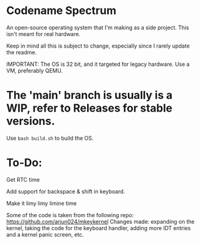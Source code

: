 # Codename Spectrum
An open-source operating system that I'm making as a side project. This isn't meant for real hardware.

Keep in mind all this is subject to change, especially since I rarely update the readme.

IMPORTANT: The OS is 32 bit, and it targeted for legacy hardware. Use a VM, preferably QEMU.

# The 'main' branch is usually is a WIP, refer to Releases for stable versions.

Use ```bash build.sh``` to build the OS.

# To-Do:

Get RTC time

Add support for backspace & shift in keyboard.

Make it limy limy limine time






Some of the code is taken from the following repo: https://github.com/arjun024/mkeykernel
Changes made: expanding on the kernel, taking the code for the keyboard handler, adding more IDT entries and a kernel panic screen, etc.

